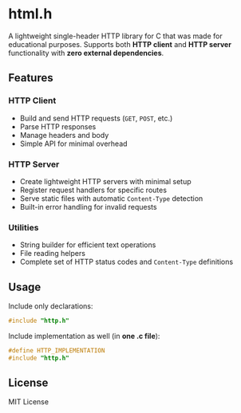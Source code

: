 # html.h

A lightweight single-header HTTP library for C that was made for educational purposes.
Supports both **HTTP client** and **HTTP server** functionality with **zero external dependencies**.

## Features

### HTTP Client
- Build and send HTTP requests (`GET`, `POST`, etc.)
- Parse HTTP responses
- Manage headers and body
- Simple API for minimal overhead

### HTTP Server
- Create lightweight HTTP servers with minimal setup
- Register request handlers for specific routes
- Serve static files with automatic `Content-Type` detection
- Built-in error handling for invalid requests

### Utilities
- String builder for efficient text operations
- File reading helpers
- Complete set of HTTP status codes and `Content-Type` definitions

## Usage

Include only declarations:
```c
#include "http.h"
````

Include implementation as well (in **one .c file**):

```c
#define HTTP_IMPLEMENTATION
#include "http.h"
```

## License

MIT License
